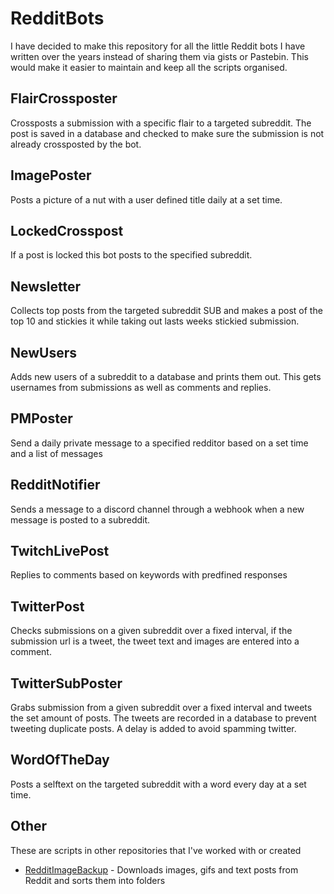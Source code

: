 # RedditBots

I have decided to make this repository for all the little Reddit bots I have written over the years instead of sharing them via gists or Pastebin. This would make it easier to maintain and keep all the scripts organised.

## FlairCrossposter
Crossposts a submission with a specific flair to a targeted subreddit. The post is saved in a database and checked to make sure the submission is not already crossposted by the bot.

## ImagePoster
Posts a picture of a nut with a user defined title daily at a set time.

## LockedCrosspost
If a post is locked this bot posts to the specified subreddit.

## Newsletter
Collects top posts from the targeted subreddit SUB and makes a post of the top 10 and stickies it while taking out lasts weeks stickied submission.

## NewUsers
Adds new users of a subreddit to a database and prints them out. This gets usernames from submissions as well as comments and replies.

## PMPoster
Send a daily private message to a specified redditor based on a set time and a list of messages

## RedditNotifier
Sends a message to a discord channel through a webhook when a new message is posted to a subreddit.

## TwitchLivePost
Replies to comments based on keywords with predfined responses

## TwitterPost
Checks submissions on a given subreddit over a fixed interval, if
the submission url is a tweet, the tweet text and images are
entered into a comment.

## TwitterSubPoster
Grabs submission from a given subreddit over a fixed interval and tweets the
set amount of posts. The tweets are recorded in a database to prevent
tweeting duplicate posts. A delay is added to avoid spamming twitter.

## WordOfTheDay
Posts a selftext on the targeted subreddit with a word every day at a set time.

## Other
These are scripts in other repositories that I've worked with or created

- [RedditImageBackup](https://github.com/LameLemon/RedditImageBackup) - Downloads images, gifs and text posts from Reddit and sorts them into folders
